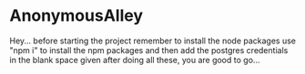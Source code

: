 # AnonymousAlley
Hey...
before starting the project remember to install the node packages
use "npm i" to install the npm packages
and then add the postgres credentials in the blank space given 
after doing all these, you are good to go...
